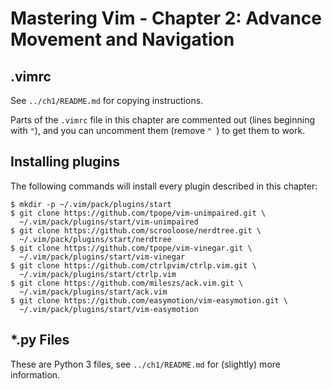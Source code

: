 # Mastering Vim - Chapter 2: Advance Movement and Navigation

## .vimrc

See `../ch1/README.md` for copying instructions.

Parts of the `.vimrc` file in this chapter are commented out (lines beginning with `"`), and you can uncomment them (remove `" `) to get them to work.

## Installing plugins

The following commands will install every plugin described in this chapter:

    $ mkdir -p ~/.vim/pack/plugins/start
    $ git clone https://github.com/tpope/vim-unimpaired.git \
      ~/.vim/pack/plugins/start/vim-unimpaired
    $ git clone https://github.com/scrooloose/nerdtree.git \
      ~/.vim/pack/plugins/start/nerdtree
    $ git clone https://github.com/tpope/vim-vinegar.git \
      ~/.vim/pack/plugins/start/vim-vinegar
    $ git clone https://github.com/ctrlpvim/ctrlp.vim.git \
      ~/.vim/pack/plugins/start/ctrlp.vim
    $ git clone https://github.com/mileszs/ack.vim.git \
      ~/.vim/pack/plugins/start/ack.vim
    $ git clone https://github.com/easymotion/vim-easymotion.git \
      ~/.vim/pack/plugins/start/vim-easymotion

## \*.py Files

These are Python 3 files, see `../ch1/README.md` for (slightly) more
information.

